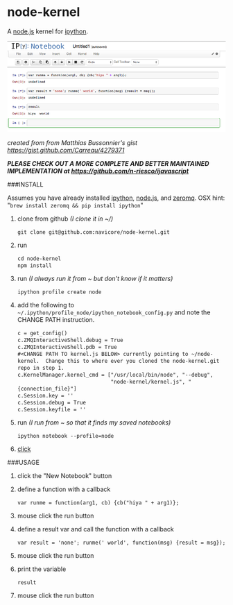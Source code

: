 node-kernel
======

A [node.js](http://nodejs.org/) kernel for [ipython](http://ipython.org/).

![node-kernel demo](images/node-kernel-screen.png)

_created from from Matthias Bussonnier's gist https://gist.github.com/Carreau/4279371_

_**PLEASE CHECK OUT A MORE COMPLETE AND BETTER MAINTAINED IMPLEMENTATION at https://github.com/n-riesco/ijavascript**_

###INSTALL

Assumes you have already installed [ipython](http://ipython.org), [node.js](http://nodejs.org), and [zeromq](http://zeromq.org/). OSX hint: "`brew install zeromq && pip install ipython`"

1. clone from github _(I clone it in ~/)_
    ```    
    git clone git@github.com:navicore/node-kernel.git
    ```    

1. run 
    ```
    cd node-kernel
    npm install
    ```
1. run _(I always run it from ~ but don't know if it matters)_
    ```
    ipython profile create node
    ```

1. add the following to `~/.ipython/profile_node/ipython_notebook_config.py` and note the CHANGE PATH instruction.
    ```
    c = get_config()
    c.ZMQInteractiveShell.debug = True
    c.ZMQInteractiveShell.pdb = True
    #<CHANGE PATH TO kernel.js BELOW> currently pointing to ~/node-kernel.  Change this to where ever you cloned the node-kernel.git repo in step 1.
    c.KernelManager.kernel_cmd = ["/usr/local/bin/node", "--debug",
                                  "node-kernel/kernel.js", "{connection_file}"]
    c.Session.key = ''
    c.Session.debug = True
    c.Session.keyfile = ''
    ```

1. run _(I run from ~ so that it finds my saved notebooks)_
    ```
    ipython notebook --profile=node
    ```

1. [click](http://localhost:8888)

###USAGE

1. click the "New Notebook" button

1. define a function with a callback
    ```
    var runme = function(arg1, cb) {cb("hiya " + arg1)};
    ```

1. mouse click the run button

1. define a result var and call the function with a callback
    ```
    var result = 'none'; runme(' world', function(msg) {result = msg});
    ```

1. mouse click the run button

1. print the variable
    ```
    result
    ```

1. mouse click the run button

